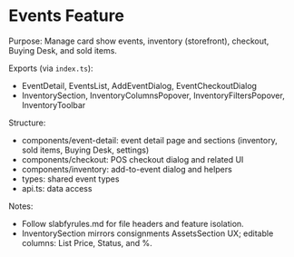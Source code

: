# Events Feature

Purpose: Manage card show events, inventory (storefront), checkout, Buying Desk, and sold items.

Exports (via `index.ts`):
- EventDetail, EventsList, AddEventDialog, EventCheckoutDialog
- InventorySection, InventoryColumnsPopover, InventoryFiltersPopover, InventoryToolbar

Structure:
- components/event-detail: event detail page and sections (inventory, sold items, Buying Desk, settings)
- components/checkout: POS checkout dialog and related UI
- components/inventory: add-to-event dialog and helpers
- types: shared event types
- api.ts: data access

Notes:
- Follow slabfyrules.md for file headers and feature isolation.
- InventorySection mirrors consignments AssetsSection UX; editable columns: List Price, Status, and %.
